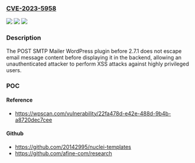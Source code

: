 ### [CVE-2023-5958](https://cve.mitre.org/cgi-bin/cvename.cgi?name=CVE-2023-5958)
![](https://img.shields.io/static/v1?label=Product&message=POST%20SMTP%20Mailer&color=blue)
![](https://img.shields.io/static/v1?label=Version&message=0%3C%202.7.1%20&color=brighgreen)
![](https://img.shields.io/static/v1?label=Vulnerability&message=CWE-79%20Cross-Site%20Scripting%20(XSS)&color=brighgreen)

### Description

The POST SMTP Mailer WordPress plugin before 2.7.1 does not escape email message content before displaying it in the backend, allowing an unauthenticated attacker to perform XSS attacks against highly privileged users.

### POC

#### Reference
- https://wpscan.com/vulnerability/22fa478d-e42e-488d-9b4b-a8720dec7cee

#### Github
- https://github.com/20142995/nuclei-templates
- https://github.com/afine-com/research

